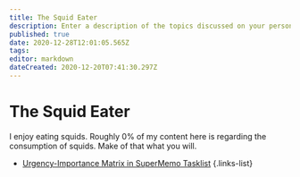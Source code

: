 ```yaml
---
title: The Squid Eater
description: Enter a description of the topics discussed on your personal page.
published: true
date: 2020-12-28T12:01:05.565Z
tags: 
editor: markdown
dateCreated: 2020-12-20T07:41:30.297Z
---
```


# The Squid Eater

I enjoy eating squids. Roughly 0% of my content here is regarding the consumption of squids. Make of that what you will.

- [Urgency-Importance Matrix in SuperMemo Tasklist](urgency-importance-tasklist)
{.links-list}


